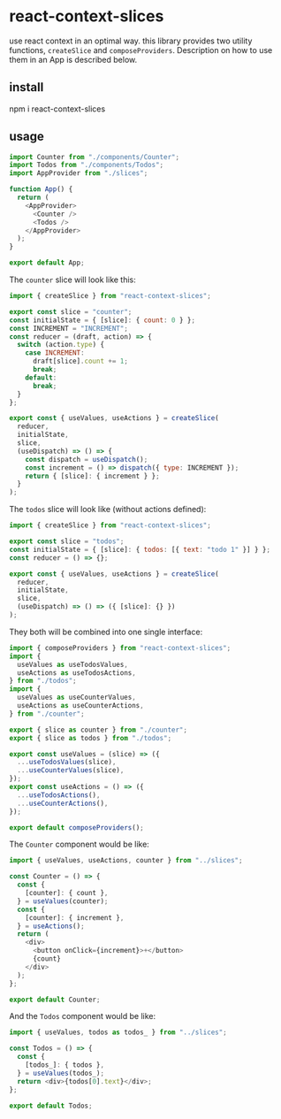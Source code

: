# react-context-slices

use react context in an optimal way. this library provides two utility functions, `createSlice` and `composeProviders`. Description on how to use them in an App is described below.

## install

npm i react-context-slices

## usage

```javascript
import Counter from "./components/Counter";
import Todos from "./components/Todos";
import AppProvider from "./slices";

function App() {
  return (
    <AppProvider>
      <Counter />
      <Todos />
    </AppProvider>
  );
}

export default App;
```

The `counter` slice will look like this:

```javascript
import { createSlice } from "react-context-slices";

export const slice = "counter";
const initialState = { [slice]: { count: 0 } };
const INCREMENT = "INCREMENT";
const reducer = (draft, action) => {
  switch (action.type) {
    case INCREMENT:
      draft[slice].count += 1;
      break;
    default:
      break;
  }
};

export const { useValues, useActions } = createSlice(
  reducer,
  initialState,
  slice,
  (useDispatch) => () => {
    const dispatch = useDispatch();
    const increment = () => dispatch({ type: INCREMENT });
    return { [slice]: { increment } };
  }
);
```

The `todos` slice will look like (without actions defined):

```javascript
import { createSlice } from "react-context-slices";

export const slice = "todos";
const initialState = { [slice]: { todos: [{ text: "todo 1" }] } };
const reducer = () => {};

export const { useValues, useActions } = createSlice(
  reducer,
  initialState,
  slice,
  (useDispatch) => () => ({ [slice]: {} })
);
```

They both will be combined into one single interface:

```javascript
import { composeProviders } from "react-context-slices";
import {
  useValues as useTodosValues,
  useActions as useTodosActions,
} from "./todos";
import {
  useValues as useCounterValues,
  useActions as useCounterActions,
} from "./counter";

export { slice as counter } from "./counter";
export { slice as todos } from "./todos";

export const useValues = (slice) => ({
  ...useTodosValues(slice),
  ...useCounterValues(slice),
});
export const useActions = () => ({
  ...useTodosActions(),
  ...useCounterActions(),
});

export default composeProviders();
```

The `Counter` component would be like:

```javascript
import { useValues, useActions, counter } from "../slices";

const Counter = () => {
  const {
    [counter]: { count },
  } = useValues(counter);
  const {
    [counter]: { increment },
  } = useActions();
  return (
    <div>
      <button onClick={increment}>+</button>
      {count}
    </div>
  );
};

export default Counter;
```

And the `Todos` component would be like:

```javascript
import { useValues, todos as todos_ } from "../slices";

const Todos = () => {
  const {
    [todos_]: { todos },
  } = useValues(todos_);
  return <div>{todos[0].text}</div>;
};

export default Todos;
```
